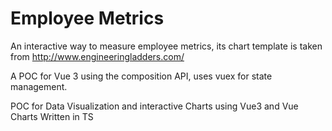 # Employee Metrics

An interactive way to measure employee metrics, its chart template is taken from http://www.engineeringladders.com/

A POC for Vue 3 using the composition API, uses vuex for state management.

POC for Data Visualization and interactive Charts using Vue3 and Vue Charts Written in TS
